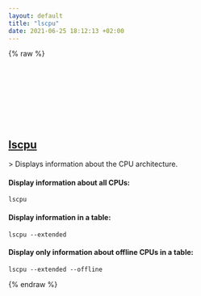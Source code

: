 ```yaml
---
layout: default
title: "lscpu"
date: 2021-06-25 18:12:13 +02:00
---
```

{% raw %}
<h2 id="lscpu">
  <a href="/en/linux/lscpu.html">lscpu</a> <a href="#lscpu"><svg class="icon">
    <use href="/assets/images/unicode_sprite.svg#link" />
  </svg></a>
</h2>
> Displays information about the CPU architecture.

#### Display information about all CPUs:
```shell
lscpu
```
#### Display information in a table:
```shell
lscpu --extended
```
#### Display only information about offline CPUs in a table:
```shell
lscpu --extended --offline
```
{% endraw %}